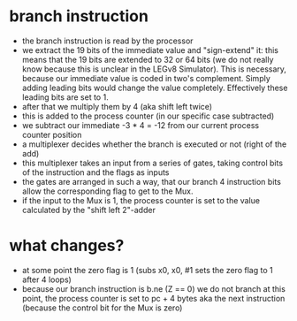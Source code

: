 # branch instruction
+ the branch instruction is read by the processor
+ we extract the 19 bits of the immediate value and "sign-extend" it: this means that the 19 bits are extended to 32 or 64 bits (we do not really know because this is unclear in the LEGv8 Simulator). This is necessary, because our immediate value is coded in two's complement. Simply adding leading bits would change the value completely. Effectively these leading bits are set to 1.
+ after that we multiply them by 4 (aka shift left twice)
+ this is added to the process counter (in our specific case subtracted)
+ we subtract our immediate -3 * 4 = -12 from our current process counter position
+ a multiplexer decides whether the branch is executed or not (right of the add)
+ this multiplexer takes an input from a series of gates, taking control bits of the instruction and the flags as inputs
+ the gates are arranged in such a way, that our branch 4 instruction bits allow the corresponding flag to get to the Mux.
+ if the input to the Mux is 1, the process counter is set to the value calculated by the "shift left 2"-adder


# what changes?
+ at some point the zero flag is 1 (subs x0, x0, #1 sets the zero flag to 1 after 4 loops) 
+ because our branch instruction is b.ne (Z == 0) we do not branch at this point, the process counter is set to pc + 4 bytes aka the next instruction (because the control bit for the Mux is zero)
